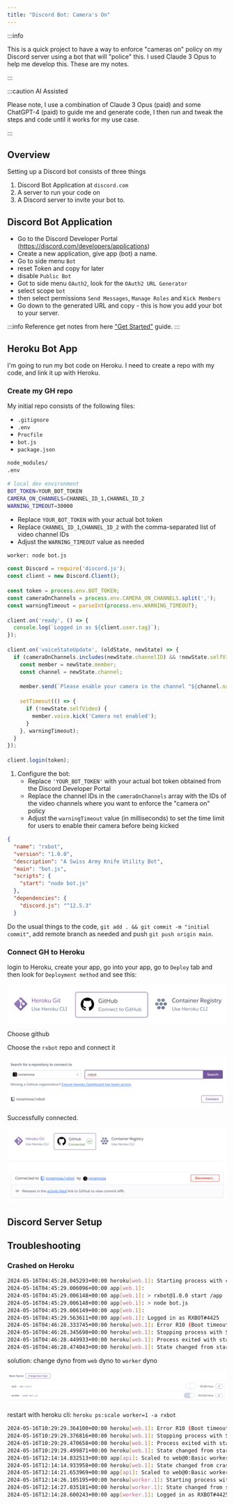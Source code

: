 ```yaml
---
title: "Discord Bot: Camera's On"
---
```


:::info

This is a quick project to have a way to enforce "cameras on" policy on my Discord server using a bot that will "police" this. I used Claude 3 Opus to help me develop this. These are my notes.

:::

:::caution AI Assisted

Please note, I use a combination of Claude 3 Opus (paid) and some ChatGPT-4 (paid) to guide me and generate code, I then run and tweak the steps and code until it works for my use case.

:::

## Overview

Setting up a Discord bot consists of three things

1. Discord Bot Application at `discord.com`
2. A server to run your code on
3. A Discord server to invite your bot to.

## Discord Bot Application

- Go to the Discord Developer Portal (<https://discord.com/developers/applications>)
- Create a new application, give app (bot) a name.
- Go to side menu `Bot`
- reset Token and copy for later
- disable `Public Bot`
- Got to side menu `OAuth2`, look for the `OAuth2 URL Generator`
- select scope `bot`
- then select permissions `Send Messages`, `Manage Roles` and `Kick Members`
- Go down to the generated URL and copy - this is how you add your bot to your server.

:::info Reference
get notes from here ["Get Started"](https://discord.com/developers/docs/quick-start/getting-started) guide.
:::

## Heroku Bot App

I'm going to run my bot code on Heroku. I need to create a repo with my code, and link it up with Heroku.

### Create my GH repo

My initial repo consists of the following files:

- `.gitignore`
- `.env`
- `Procfile`
- `bot.js`
- `package.json`

```bash title=.gitignore
node_modules/
.env
```

```bash title=.env
# local dev environment
BOT_TOKEN=YOUR_BOT_TOKEN
CAMERA_ON_CHANNELS=CHANNEL_ID_1,CHANNEL_ID_2
WARNING_TIMEOUT=30000
```

- Replace `YOUR_BOT_TOKEN` with your actual bot token
- Replace `CHANNEL_ID_1`,`CHANNEL_ID_2` with the comma-separated list of video channel IDs
- Adjust the `WARNING_TIMEOUT` value as needed

```bash title=Profile
worker: node bot.js
```

```javascript title=bot.js
const Discord = require('discord.js');
const client = new Discord.Client();

const token = process.env.BOT_TOKEN;
const cameraOnChannels = process.env.CAMERA_ON_CHANNELS.split(',');
const warningTimeout = parseInt(process.env.WARNING_TIMEOUT);

client.on('ready', () => {
  console.log(`Logged in as ${client.user.tag}`);
});

client.on('voiceStateUpdate', (oldState, newState) => {
  if (cameraOnChannels.includes(newState.channelID) && !newState.selfVideo) {
    const member = newState.member;
    const channel = newState.channel;

    member.send(`Please enable your camera in the channel "${channel.name}".`);

    setTimeout(() => {
      if (!newState.selfVideo) {
        member.voice.kick('Camera not enabled');
      }
    }, warningTimeout);
  }
});

client.login(token);
```

1. Configure the bot:
   - Replace `'YOUR_BOT_TOKEN'` with your actual bot token obtained from the Discord Developer Portal
   - Replace the channel IDs in the `cameraOnChannels` array with the IDs of the video channels where you want to enforce the "camera on" policy
   - Adjust the `warningTimeout` value (in milliseconds) to set the time limit for users to enable their camera before being kicked

```json title=package.json
{
  "name": "rxbot",
  "version": "1.0.0",
  "description": "A Swiss Army Knife Utility Bot",
  "main": "bot.js",
  "scripts": {
    "start": "node bot.js"
  },
  "dependencies": {
    "discord.js": "^12.5.3"
  }
```

Do the usual things to the code, `git add . && git commit -m "initial commit"`, add remote branch as needed and push `git push origin main`.

### Connect GH to Heroku

login to Heroku, create your app, go into your app, go to `Deploy` tab and then look for `Deployment method` and see this:

![Connect GitHub](/img/DiscordBotCamera-Github.png)

Choose github

Choose the `rxbot` repo and connect it

![Choose repo](/img/DiscordBotCamera-HerokuConnect.png)

Successfully connected.

![Connect Success](/img/DiscordBotCamera-ConnectSuccess.png)

## Discord Server Setup


## Troubleshooting

### Crashed on Heroku

```bash
2024-05-16T04:45:28.045293+00:00 heroku[web.1]: Starting process with command `npm start`
2024-05-16T04:45:29.006096+00:00 app[web.1]: 
2024-05-16T04:45:29.006148+00:00 app[web.1]: > rxbot@1.0.0 start /app
2024-05-16T04:45:29.006148+00:00 app[web.1]: > node bot.js
2024-05-16T04:45:29.006149+00:00 app[web.1]: 
2024-05-16T04:45:29.563611+00:00 app[web.1]: Logged in as RXBOT#4425
2024-05-16T04:46:28.333745+00:00 heroku[web.1]: Error R10 (Boot timeout) -> Web process failed to bind to $PORT within 60 seconds of launch
2024-05-16T04:46:28.345690+00:00 heroku[web.1]: Stopping process with SIGKILL
2024-05-16T04:46:28.449933+00:00 heroku[web.1]: Process exited with status 137
2024-05-16T04:46:28.474043+00:00 heroku[web.1]: State changed from starting to crashed
```

solution: change dyno from `web` dyno to `worker` dyno

![alt text](/img/DiscordBotCamera-DynoWorker.png)

restart with heroku cli: `heroku ps:scale worker=1 -a rxbot`

```bash
2024-05-16T10:29:29.364100+00:00 heroku[web.1]: Error R10 (Boot timeout) -> Web process failed to bind to $PORT within 60 seconds of launch
2024-05-16T10:29:29.376816+00:00 heroku[web.1]: Stopping process with SIGKILL
2024-05-16T10:29:29.470658+00:00 heroku[web.1]: Process exited with status 137
2024-05-16T10:29:29.499871+00:00 heroku[web.1]: State changed from starting to crashed
2024-05-16T12:14:14.832513+00:00 app[api]: Scaled to web@0:Basic worker@0:Basic by user ron@cloudbuilder.io
2024-05-16T12:14:14.933958+00:00 heroku[web.1]: State changed from crashed to down
2024-05-16T12:14:21.653969+00:00 app[api]: Scaled to web@0:Basic worker@1:Basic by user ron@cloudbuilder.io
2024-05-16T12:14:26.105195+00:00 heroku[worker.1]: Starting process with command `node bot.js`
2024-05-16T12:14:27.035181+00:00 heroku[worker.1]: State changed from starting to up
2024-05-16T12:14:28.600243+00:00 app[worker.1]: Logged in as RXBOT#4425
```